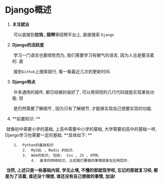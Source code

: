 # Django概述

1. **关注就业** 

   ​		可以直接到**拉钩 , 猎聘**等招聘平台上, 直接搜索 `Django`

   

2. **Django的活跃度**

   ​		学习一门语言也要顺势而为, 我们需要学习有朝气的语言, 因为人总是要活着的.  直

   ​        接到`Github`上搜索就行, 看一看最近几次的更新时间. 

   

3. **Django特点**

   ​		许多通用的插件, 都已经被封装好了, 可以用简短的几行代码就能实现某些功能. 但

   ​        是仍然需要了解细节 ,  因为只有了解细节, 才能够实现自己想要实现的功能. 

   

4.  **前置知识: **

   ​		就像初中需要小学的基础, 上高中需要中小学的基础, 大学需要初高中的基础一样, 		Django学习也需要一定的基础.  **具体如下: **

   		1.  Python的基础知识
     		2.  MySQL , Redis 的知识.  
       		3.  Web的知识, 包括:  Css , JS , HTML 
         		4.  基本的网络知识, 比如我们要做的事情就是在应用层的.  

   ​    **当然, 上述只是一些基础内容,  学无止境, 不懂的那就现学呗,  忘记的那就复习呗, 都是为了活着,  谁还没个理想, 谁还没有自己想做的事情,  加油!**

   

